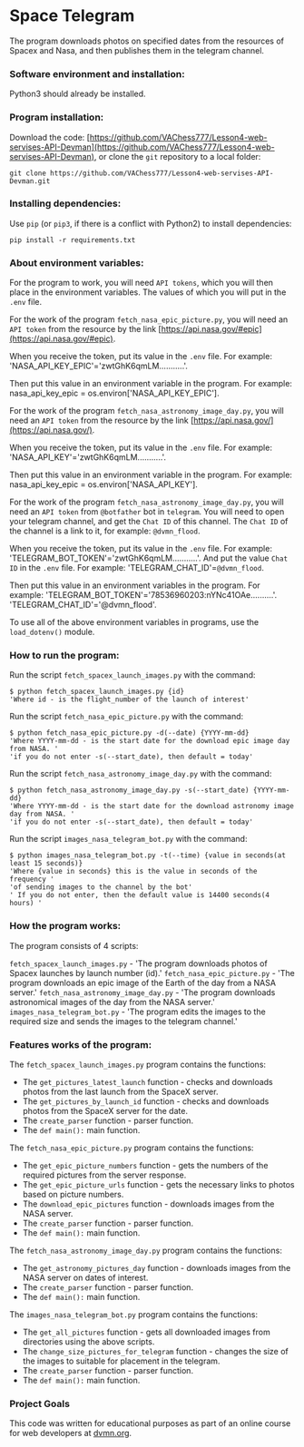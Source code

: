 # Space Telegram

The program downloads photos on specified dates from the resources of Spacex and Nasa, and then publishes them in the telegram channel.

### Software environment and installation:

Python3 should already be installed.

### Program installation:

Download the code: [https://github.com/VAChess777/Lesson4-web-servises-API-Devman](https://github.com/VAChess777/Lesson4-web-servises-API-Devman), or clone the `git` repository to a local folder:
```
git clone https://github.com/VAChess777/Lesson4-web-servises-API-Devman.git
```

### Installing dependencies:
 
Use `pip` (or `pip3`, if there is a conflict with Python2) to install dependencies:
```bach
pip install -r requirements.txt
```

### About environment variables:

For the program to work, you will need `API tokens`, which you will then place in the 
environment variables.  The values of which you will put in the `.env` file.

For the work of the program `fetch_nasa_epic_picture.py`, you will need an `API token` from the resource
by the link [https://api.nasa.gov/#epic](https://api.nasa.gov/#epic). 

When you receive the token, put its value in the `.env` file.
For example: 'NASA_API_KEY_EPIC'='zwtGhK6qmLM...........'.

Then put this value in an environment variable in the program.
For example: nasa_api_key_epic = os.environ['NASA_API_KEY_EPIC'].

For the work of the program `fetch_nasa_astronomy_image_day.py`, you will need an `API token` from the resource
by the link [https://api.nasa.gov/](https://api.nasa.gov/).

When you receive the token, put its value in the `.env` file.
For example: 'NASA_API_KEY'='zwtGhK6qmLM...........'.

Then put this value in an environment variable in the program.
For example: nasa_api_key_epic = os.environ['NASA_API_KEY'].

For the work of the program `fetch_nasa_astronomy_image_day.py`, you will need an `API token` from `@botfather`
bot in `telegram`. You will need to open your telegram channel, and get the `Chat ID` of this channel.
The `Chat ID` of the channel is a link to it, for example: `@dvmn_flood`.

When you receive the token, put its value in the `.env` file.
For example: 'TELEGRAM_BOT_TOKEN'='zwtGhK6qmLM...........'.
And put the value `Chat ID` in the `.env` file.
For example: 'TELEGRAM_CHAT_ID'=`@dvmn_flood`.

Then put this value in an environment variables in the program.
For example: 
'TELEGRAM_BOT_TOKEN'='78536960203:nYNc41OAe..........'.
'TELEGRAM_CHAT_ID'='@dvmn_flood'.

To use all of the above environment variables in programs, use the `load_dotenv()` module.

### How to run the program:

Run the script ```fetch_spacex_launch_images.py``` with the command:
```bach
$ python fetch_spacex_launch_images.py {id}
'Where id - is the flight_number of the launch of interest'
```
Run the script ```fetch_nasa_epic_picture.py``` with the command:
```bach
$ python fetch_nasa_epic_picture.py -d(--date) {YYYY-mm-dd}
'Where YYYY-mm-dd - is the start date for the download epic image day from NASA. '
'if you do not enter -s(--start_date), then default = today'
```
Run the script ```fetch_nasa_astronomy_image_day.py``` with the command:
```bach
$ python fetch_nasa_astronomy_image_day.py -s(--start_date) {YYYY-mm-dd}
'Where YYYY-mm-dd - is the start date for the download astronomy image day from NASA. '
'if you do not enter -s(--start_date), then default = today'
```
Run the script ```images_nasa_telegram_bot.py``` with the command:
```bach
$ python images_nasa_telegram_bot.py -t(--time) {value in seconds(at least 15 seconds)}
'Where {value in seconds} this is the value in seconds of the frequency '
'of sending images to the channel by the bot'
' If you do not enter, then the default value is 14400 seconds(4 hours) '
```

### How the program works:

The program consists of 4 scripts:

```fetch_spacex_launch_images.py``` - 'The program downloads photos of Spacex launches by launch number (id).'
```fetch_nasa_epic_picture.py``` - 'The program downloads an epic image of the Earth of the day from a NASA server.'
```fetch_nasa_astronomy_image_day.py``` -  'The program downloads astronomical images of the day from the NASA server.'
```images_nasa_telegram_bot.py``` - 'The program edits the images to the required size and sends the images to the telegram channel.'
            
### Features works of the program:

The `fetch_spacex_launch_images.py` program contains the functions:

* The `get_pictures_latest_launch` function - checks and downloads photos from the last launch from the SpaceX server.
* The `get_pictures_by_launch_id` function - checks and downloads photos from the SpaceX server for the date.
* The `create_parser` function - parser function.
* The `def main():` main function.

The `fetch_nasa_epic_picture.py` program contains the functions:

* The `get_epic_picture_numbers` function - gets the numbers of the required pictures from the server response.
* The `get_epic_picture_urls` function - gets the necessary links to photos based on picture numbers.
* The `download_epic_pictures` function - downloads images from the NASA server.
* The `create_parser` function - parser function.
* The `def main():` main function.

The `fetch_nasa_astronomy_image_day.py` program contains the functions:

* The `get_astronomy_pictures_day` function - downloads images from the NASA server on dates of interest.
* The `create_parser` function - parser function.
* The `def main():` main function.

The `images_nasa_telegram_bot.py` program contains the functions:

* The `get_all_pictures` function - gets all downloaded images from directories using the above scripts.
* The `change_size_pictures_for_telegram` function - changes the size of the images to suitable for placement in the telegram.
* The `create_parser` function - parser function.
* The `def main():` main function.

### Project Goals

This code was written for educational purposes as part of an online course for web developers at [dvmn.org](https://dvmn.org/).